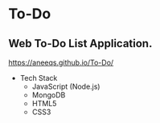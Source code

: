 # To-Do
## Web To-Do List Application.
https://aneeqs.github.io/To-Do/


* Tech Stack
    * JavaScript (Node.js)
    * MongoDB
    * HTML5
    * CSS3
